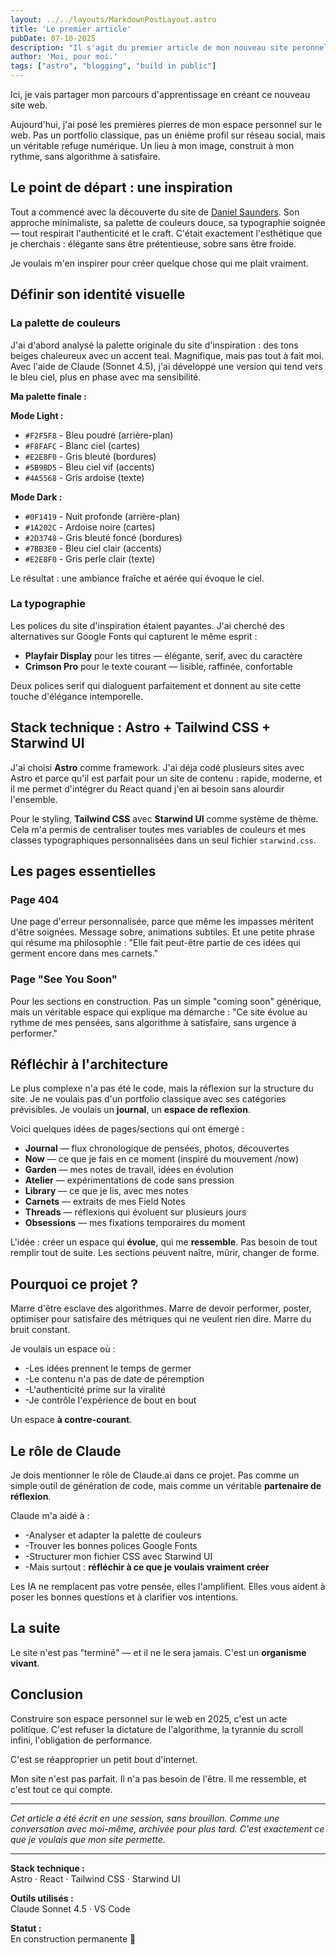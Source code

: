 ```yaml
---
layout: ../../layouts/MarkdownPostLayout.astro
title: 'Le premier article'
pubDate: 07-10-2025
description: "Il s'agit du premier article de mon nouveau site peronnel."
author: 'Moi, pour moi.'
tags: ["astro", "blogging", "build in public"]
---
```


Ici, je vais partager mon parcours d'apprentissage en créant ce nouveau site web.

Aujourd'hui, j'ai posé les premières pierres de mon espace personnel sur le web. Pas un portfolio classique, pas un énième profil sur réseau social, mais un véritable refuge numérique. Un lieu à mon image, construit à mon rythme, sans algorithme à satisfaire.

## Le point de départ : une inspiration

Tout a commencé avec la découverte du site de [Daniel Saunders](https://daniel-saunders.com). Son approche minimaliste, sa palette de couleurs douce, sa typographie soignée — tout respirait l'authenticité et le craft. C'était exactement l'esthétique que je cherchais : élégante sans être prétentieuse, sobre sans être froide.

Je voulais m'en inspirer pour créer quelque chose qui me plait vraiment.

## Définir son identité visuelle

### La palette de couleurs

J'ai d'abord analysé la palette originale du site d'inspiration : des tons beiges chaleureux avec un accent teal. Magnifique, mais pas tout à fait moi. Avec l'aide de Claude (Sonnet 4.5), j'ai développé une version qui tend vers le bleu ciel, plus en phase avec ma sensibilité.

**Ma palette finale :**

**Mode Light :**
- `#F2F5F8` - Bleu poudré (arrière-plan)
- `#F8FAFC` - Blanc ciel (cartes)
- `#E2E8F0` - Gris bleuté (bordures)
- `#5B9BD5` - Bleu ciel vif (accents)
- `#4A5568` - Gris ardoise (texte)

**Mode Dark :**
- `#0F1419` - Nuit profonde (arrière-plan)
- `#1A202C` - Ardoise noire (cartes)
- `#2D3748` - Gris bleuté foncé (bordures)
- `#7BB3E0` - Bleu ciel clair (accents)
- `#E2E8F0` - Gris perle clair (texte)

Le résultat : une ambiance fraîche et aérée qui évoque le ciel.

### La typographie

Les polices du site d'inspiration étaient payantes. J'ai cherché des alternatives sur Google Fonts qui capturent le même esprit :

- **Playfair Display** pour les titres — élégante, serif, avec du caractère
- **Crimson Pro** pour le texte courant — lisible, raffinée, confortable

Deux polices serif qui dialoguent parfaitement et donnent au site cette touche d'élégance intemporelle.

## Stack technique : Astro + Tailwind CSS + Starwind UI

J'ai choisi **Astro** comme framework. J'ai déja codé plusieurs sites avec Astro et parce qu'il est parfait pour un site de contenu : rapide, moderne, et il me permet d'intégrer du React quand j'en ai besoin sans alourdir l'ensemble.

Pour le styling, **Tailwind CSS** avec **Starwind UI** comme système de thème. Cela m'a permis de centraliser toutes mes variables de couleurs et mes classes typographiques personnalisées dans un seul fichier `starwind.css`.


## Les pages essentielles

### Page 404

Une page d'erreur personnalisée, parce que même les impasses méritent d'être soignées. Message sobre, animations subtiles. Et une petite phrase qui résume ma philosophie : "Elle fait peut-être partie de ces idées qui germent encore dans mes carnets."

### Page "See You Soon"

Pour les sections en construction. Pas un simple "coming soon" générique, mais un véritable espace qui explique ma démarche : "Ce site évolue au rythme de mes pensées, sans algorithme à satisfaire, sans urgence à performer."


## Réfléchir à l'architecture

Le plus complexe n'a pas été le code, mais la réflexion sur la structure du site. Je ne voulais pas d'un portfolio classique avec ses catégories prévisibles. Je voulais un **journal**, un **espace de reflexion**.

Voici quelques idées de pages/sections qui ont émergé :

- **Journal** — flux chronologique de pensées, photos, découvertes
- **Now** — ce que je fais en ce moment (inspiré du mouvement /now)
- **Garden** — mes notes de travail, idées en évolution
- **Atelier** — expérimentations de code sans pression
- **Library** — ce que je lis, avec mes notes
- **Carnets** — extraits de mes Field Notes
- **Threads** — réflexions qui évoluent sur plusieurs jours
- **Obsessions** — mes fixations temporaires du moment

L'idée : créer un espace qui **évolue**, qui me **ressemble**. Pas besoin de tout remplir tout de suite. Les sections peuvent naître, mûrir, changer de forme.

## Pourquoi ce projet ?

Marre d'être esclave des algorithmes. Marre de devoir performer, poster, optimiser pour satisfaire des métriques qui ne veulent rien dire. Marre du bruit constant.

Je voulais un espace où :
- -Les idées prennent le temps de germer
- -Le contenu n'a pas de date de péremption
- -L'authenticité prime sur la viralité
- -Je contrôle l'expérience de bout en bout

Un espace **à contre-courant**.

## Le rôle de Claude

Je dois mentionner le rôle de Claude.ai dans ce projet. Pas comme un simple outil de génération de code, mais comme un véritable **partenaire de réflexion**.

Claude m'a aidé à :
- -Analyser et adapter la palette de couleurs
- -Trouver les bonnes polices Google Fonts
- -Structurer mon fichier CSS avec Starwind UI
- -Mais surtout : **réfléchir à ce que je voulais vraiment créer**

Les IA ne remplacent pas votre pensée, elles l'amplifient. Elles vous aident à poser les bonnes questions et à clarifier vos intentions.


## La suite

Le site n'est pas "terminé" — et il ne le sera jamais. C'est un **organisme vivant**. 


## Conclusion

Construire son espace personnel sur le web en 2025, c'est un acte politique. C'est refuser la dictature de l'algorithme, la tyrannie du scroll infini, l'obligation de performance.

C'est se réapproprier un petit bout d'internet.

Mon site n'est pas parfait. Il n'a pas besoin de l'être. Il me ressemble, et c'est tout ce qui compte.

---

*Cet article a été écrit en une session, sans brouillon. Comme une conversation avec moi-même, archivée pour plus tard. C'est exactement ce que je voulais que mon site permette.*

---

**Stack technique :**  
Astro · React · Tailwind CSS · Starwind UI

**Outils utilisés :**  
Claude Sonnet 4.5 · VS Code 

**Statut :**  
En construction permanente 🌱